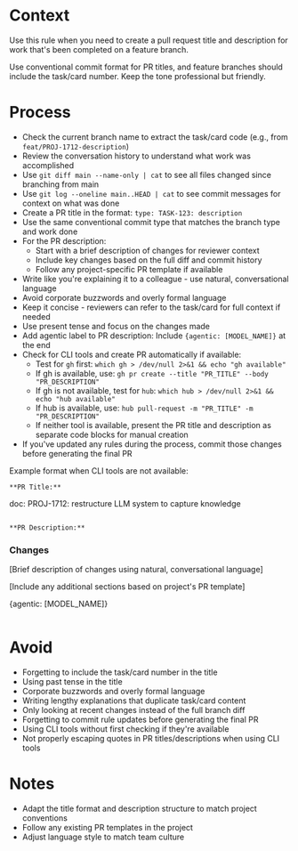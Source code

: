 # Context

Use this rule when you need to create a pull request title and description for work that's been completed on a feature branch.

Use conventional commit format for PR titles, and feature branches should include the task/card number. Keep the tone professional but friendly.

# Process

- Check the current branch name to extract the task/card code (e.g., from `feat/PROJ-1712-description`)
- Review the conversation history to understand what work was accomplished
- Use `git diff main --name-only | cat` to see all files changed since branching from main
- Use `git log --oneline main..HEAD | cat` to see commit messages for context on what was done
- Create a PR title in the format: `type: TASK-123: description`
- Use the same conventional commit type that matches the branch type and work done
- For the PR description:
  - Start with a brief description of changes for reviewer context
  - Include key changes based on the full diff and commit history
  - Follow any project-specific PR template if available
- Write like you're explaining it to a colleague - use natural, conversational language
- Avoid corporate buzzwords and overly formal language
- Keep it concise - reviewers can refer to the task/card for full context if needed
- Use present tense and focus on the changes made
- Add agentic label to PR description: Include `{agentic: [MODEL_NAME]}` at the end
- Check for CLI tools and create PR automatically if available:
  - Test for `gh` first: `which gh > /dev/null 2>&1 && echo "gh available"`
  - If gh is available, use: `gh pr create --title "PR_TITLE" --body "PR_DESCRIPTION"`
  - If gh is not available, test for `hub`: `which hub > /dev/null 2>&1 && echo "hub available"`
  - If hub is available, use: `hub pull-request -m "PR_TITLE" -m "PR_DESCRIPTION"`
  - If neither tool is available, present the PR title and description as separate code blocks for manual creation
- If you've updated any rules during the process, commit those changes before generating the final PR

Example format when CLI tools are not available:

```
**PR Title:**
```

doc: PROJ-1712: restructure LLM system to capture knowledge

```

**PR Description:**
```

### Changes

[Brief description of changes using natural, conversational language]

[Include any additional sections based on project's PR template]

{agentic: [MODEL_NAME]}

```

```

# Avoid

- Forgetting to include the task/card number in the title
- Using past tense in the title
- Corporate buzzwords and overly formal language
- Writing lengthy explanations that duplicate task/card content
- Only looking at recent changes instead of the full branch diff
- Forgetting to commit rule updates before generating the final PR
- Using CLI tools without first checking if they're available
- Not properly escaping quotes in PR titles/descriptions when using CLI tools

# Notes

- Adapt the title format and description structure to match project conventions
- Follow any existing PR templates in the project
- Adjust language style to match team culture
